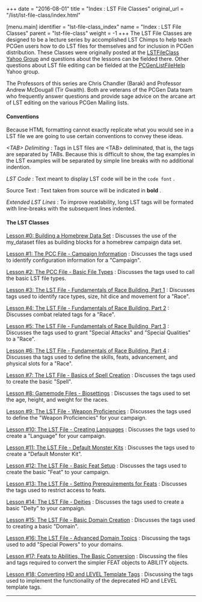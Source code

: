 +++
date = "2016-08-01"
title = "Index : LST File Classes"
original_url = "/list/lst-file-class/index.html"

[menu.main]
    identifier = "lst-file-class_index"
    name = "Index : LST File Classes"
    parent = "lst-file-class"
        weight = -1
+++
The LST File Classes are designed to be a lecture series by accomplished
LST Chimps to help teach PCGen users how to do LST files for themselves
and for inclusion in PCGen distribution. These Classes were originally
posted at the [LSTFileClass Yahoo
Group](http://games.groups.yahoo.com/group/LSTfileclass/) and questions
about the lessons can be fielded there. Other questions about LST file
editing can be fielded at the
[PCGenListFileHelp](http://groups.yahoo.com/group/PCGenListFileHelp/)
Yahoo group.

The Professors of this series are Chris Chandler (Barak) and Professor
Andrew McDougall (Tir Gwaith). Both are veterans of the PCGen Data team
who frequently answer questions and provide sage advice on the arcane
art of LST editing on the various PCGen Mailing lists.

#### Conventions

Because HTML formatting cannot exactly replicate what you would see in a
LST file we are going to use certain conventions to convey these ideas.

 *&lt;TAB&gt; Delimiting* 
:   Tags in LST files are &lt;TAB&gt; deliminated, that is, the tags are
    separated by TABs. Because this is difficult to show, the tag
    examples in the LST examples will be separated by simple line breaks
    with no additional indention.

 *LST Code* 
:   Text meant to display LST code will be in the `code font` .

 Source Text 
:   Text taken from source will be indicated in **bold** .

 *Extended LST Lines* 
:   To improve readability, long LST tags will be formated with
    line-breaks with the subsequent lines indented.

#### The LST Classes

[Lesson \#0: Building a Homebrew Data Set](/list/lst-file-class/00-homebrew.html)
:   Discusses the use of the <span class="lstfile"> my\_dataset </span>
    files as building blocks for a homebrew campaign data set.

[Lesson \#1: The PCC File - Campaign Information](/list/lst-file-class/01-pcc.html)
:   Discusses the tags used to identify configuration information for
    a "Campaign".

[Lesson \#2: The PCC File - Basic File Types](/list/lst-file-class/02-pcc.html)
:   Discusses the tags used to call the basic LST file types.

[Lesson \#3: The LST File - Fundamentals of Race Building, Part 1](/list/lst-file-class/03-race-1.html)
:   Discusses tags used to identify race types, size, hit dice and
    movement for a "Race".

[Lesson \#4: The LST File - Fundamentals of Race Building, Part 2](/list/lst-file-class/04-race-2.html)
:   Discusses combat related tags for a "Race".

[Lesson \#5: The LST File - Fundamentals of Race Building, Part 3](/list/lst-file-class/05-race-3.html)
:   Discusses the tags used to grant "Special Attacks" and "Special
    Qualities" to a "Race".

[Lesson \#6: The LST File - Fundamentals of Race Building, Part 4](/list/lst-file-class/06-race-4.html)
:   Discusses tha tags used to define the skills, feats, advancement,
    and physical slots for a "Race".

[Lesson \#7: The LST File - Basics of Spell Creation](/list/lst-file-class/07-spells.html)
:   Discusses the tags used to create the basic "Spell".

[Lesson \#8: Gamemode Files - Biosettings](/list/lst-file-class/08-biosettings.html)
:   Discusses the tags used to set the age, height, and weight for
    the races.

[Lesson \#9: The LST File - Weapon Proficiencies](/list/lst-file-class/09-weaponproficiencies.html)
:   Discusses the tags used to define the "Weapon Proficiencies" for
    your campaign.

[Lesson \#10: The LST File - Creating Languages](/list/lst-file-class/10-languages.html)
:   Discusses the tags used to create a "Language" for your campaign.

[Lesson \#11: The LST File - Default Monster Kits](/list/lst-file-class/11-kits-default-monster.html)
:   Discusses the tags used to create a "Default Monster Kit".

[Lesson \#12: The LST File - Basic Feat Setup](/list/lst-file-class/12-feat-1.html)
:   Discusses the tags used to create the basic "Feat" to your campaign.

[Lesson \#13: The LST File - Setting Prerequirements for Feats](/list/lst-file-class/13-feat-2.html)
:   Discusses the tags used to restrict access to feats.

[Lesson \#14: The LST File - Deities](/list/lst-file-class/14-deities.html)
:   Discusses the tags used to create a basic "Deity" to your campaign.

[Lesson \#15: The LST File - Basic Domain Creation](/list/lst-file-class/15-domains-1.html)
:   Discusses the tags used to creating a basic "Domain".

[Lesson \#16: The LST File - Advanced Domain Topics](/list/lst-file-class/16-domains-2.html)
:   Discussing the tags used to add "Special Powers" to your domains.

[Lesson \#17: Feats to Abilities, The Basic Conversion](/list/lst-file-class/17-converting-feats-to-abilities.html)
:   Discussing the files and tags required to convert the simpler FEAT
    objects to ABILITY objects.

[Lesson \#18: Converting HD and LEVEL Template Tags](/list/lst-file-class/18-hd-level-conversion.html)
:   Discussing the tags used to implement the functionality of the
    deprecated HD and LEVEL template tags.

------------------------------------------------------------------------




